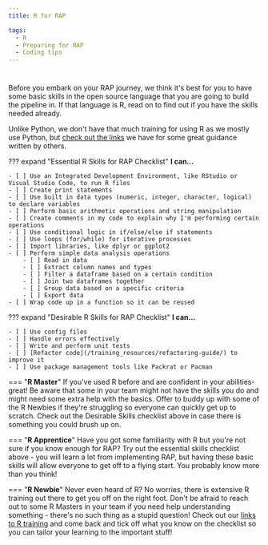 ```yaml
---
title: R for RAP

tags: 
  - R
  - Preparing for RAP
  - Coding tips
---
```


#

Before you embark on your RAP journey, we think it's best for you to have some basic skills in the open source language that you are going to build the pipeline in. If that language is R, read on to find out if you have the skills needed already.

Unlike Python, we don't have that much training for using R as we mostly use Python, but [check out the links](/training_resources/R/) we have for some great guidance written by others.


??? expand "Essential R Skills for RAP Checklist"
    **I can...**

    - [ ] Use an Integrated Development Environment, like RStudio or Visual Studio Code, to run R files
    - [ ] Create print statements
    - [ ] Use built in data types (numeric, integer, character, logical) to declare variables
    - [ ] Perform basic arithmetic operations and string manipulation
    - [ ] Create comments in my code to explain why I'm performing certain operations
    - [ ] Use conditional logic in if/else/else if statements
    - [ ] Use loops (for/while) for iterative processes
    - [ ] Import libraries, like dplyr or ggplot2
    - [ ] Perform simple data analysis operations
        - [ ] Read in data
        - [ ] Extract column names and types
        - [ ] Filter a dataframe based on a certain condition
        - [ ] Join two dataframes together
        - [ ] Group data based on a specific criteria
        - [ ] Export data
    - [ ] Wrap code up in a function so it can be reused

??? expand "Desirable R Skills for RAP Checklist"
    **I can...**

    - [ ] Use config files
    - [ ] Handle errors effectively
    - [ ] Write and perform unit tests
    - [ ] [Refactor code](/training_resources/refactoring-guide/) to improve it
    - [ ] Use package management tools like Packrat or Pacman


=== "**R Master**" 
    If you've used R before and are confident in your abilities- great! Be aware that some in your team might not have the skills you do and might need some extra help with the basics. Offer to buddy up with some of the R Newbies if they're struggling so everyone can quickly get up to scratch. Check out the Desirable Skills checklist above in case there is something you could brush up on.

=== "**R Apprentice**"
     Have you got some familiarity with R but you're not sure if you know enough for RAP? Try out the essential skills checklist above - you will learn a lot from implementing RAP, but having these basic skills will allow everyone to get off to a flying start. You probably know more than you think!

=== "**R Newbie**"
     Never even heard of R? No worries, there is extensive R training out there to get you off on the right foot. Don't be afraid to reach out to some R Masters in your team if you need help understanding something - there's no such thing as a stupid question! Check out our [links to  R training](/training_resources/R/) and come back and tick off what you know on the checklist so you can tailor your learning to the important stuff!
